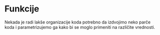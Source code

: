 # Funkcije

Nekada je radi lakše organizacije koda potrebno da izdvojimo neko parče koda i parametrizujemo ga kako bi se moglo primeniti na različite vrednosti.
